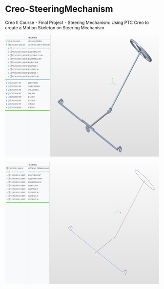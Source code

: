 # Creo-SteeringMechanism
Creo II Course - Final Project - Steering Mechanism:
Using PTC Creo to create a Motion Skeleton on Steering Mechanism

<p align="center">
  <img src=https://github.com/schu-lab/Creo-SteeringMechanism/blob/main/1.PNG?raw=true alt="animated" height="400" /></br>
</p>

<p align="center">
  <img src=https://github.com/schu-lab/Creo-SteeringMechanism/blob/main/2.PNG?raw=true alt="animated" height="400" /></br>
</p>
